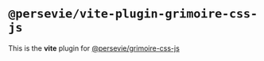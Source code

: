 # `@persevie/vite-plugin-grimoire-css-js`

This is the **vite** plugin for [@persevie/grimoire-css-js](https://github.com/persevie/grimoire-css-js)
